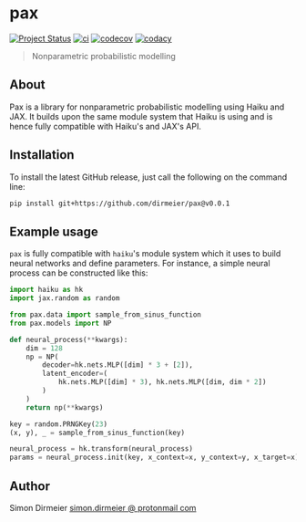 # pax

[![Project Status](http://www.repostatus.org/badges/latest/concept.svg)](http://www.repostatus.org/#concept)
[![ci](https://github.com/dirmeier/pax/actions/workflows/ci.yaml/badge.svg)](https://github.com/dirmeier/pax/actions/workflows/ci.yaml)
[![codecov](https://codecov.io/gh/dirmeier/pax/branch/main/graph/badge.svg)](https://codecov.io/gh/dirmeier/pax)
[![codacy](https://app.codacy.com/project/badge/Grade/98715c0867ff4136a9b3a05340a0e6d6)](https://www.codacy.com/gh/dirmeier/pax/dashboard?utm_source=github.com&amp;utm_medium=referral&amp;utm_content=dirmeier/pax&amp;utm_campaign=Badge_Grade)

> Nonparametric probabilistic modelling

## About

Pax is a library for nonparametric probabilistic modelling using Haiku and JAX.
It builds upon the same module system that Haiku is using and is hence fully compatible with
Haiku's and JAX's API.

## Installation

To install the latest GitHub release, just call the following on the command line:

```bash
pip install git+https://github.com/dirmeier/pax@v0.0.1
```

## Example usage

`pax` is fully compatible with `haiku`'s module system which it uses to build neural networks
and define parameters. For instance, a simple neural process can be constructed like this:

```python
import haiku as hk
import jax.random as random

from pax.data import sample_from_sinus_function
from pax.models import NP

def neural_process(**kwargs):
    dim = 128
    np = NP(
        decoder=hk.nets.MLP([dim] * 3 + [2]),
        latent_encoder=(
            hk.nets.MLP([dim] * 3), hk.nets.MLP([dim, dim * 2])
        )
    )
    return np(**kwargs)

key = random.PRNGKey(23)
(x, y), _ = sample_from_sinus_function(key)

neural_process = hk.transform(neural_process)
params = neural_process.init(key, x_context=x, y_context=y, x_target=x)
```

## Author

Simon Dirmeier <a href="mailto:simon.dirmeier @ protonmail com">simon.dirmeier @ protonmail com</a>
